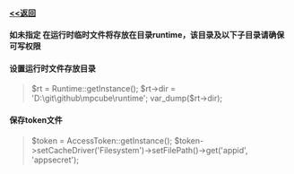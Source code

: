 #### [<<返回](../README.md)

#### 如未指定 在运行时临时文件将存放在目录runtime，该目录及以下子目录请确保可写权限


#### 设置运行时文件存放目录

> $rt = Runtime::getInstance();
> $rt->dir = 'D:\git\github\mpcube\runtime';
> var_dump($rt->dir);

#### 保存token文件

> $token = AccessToken::getInstance();
>$token->setCacheDriver('Filesystem')->setFilePath()->get('appid', 'appsecret');

